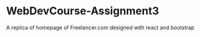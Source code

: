 # WebDevCourse-Assignment3
A replica of homepage of Freelancer.com designed with react and bootstrap
